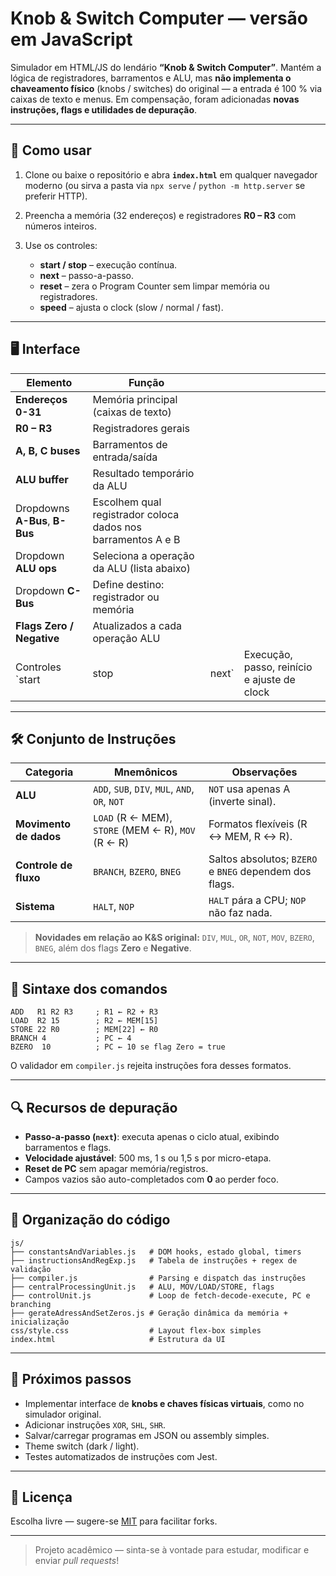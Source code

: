 # Knob & Switch Computer — versão em JavaScript

Simulador em HTML/JS do lendário **“Knob & Switch Computer”**.
Mantém a lógica de registradores, barramentos e ALU, mas **não implementa o chaveamento físico** (knobs / switches) do original — a entrada é 100 % via caixas de texto e menus. Em compensação, foram adicionadas **novas instruções, flags e utilidades de depuração**.

---

## 🚀 Como usar

1. Clone ou baixe o repositório e abra **`index.html`** em qualquer navegador moderno
   (ou sirva a pasta via `npx serve` / `python -m http.server` se preferir HTTP).
2. Preencha a memória (32 endereços) e registradores **R0 – R3** com números inteiros.
3. Use os controles:

   * **start / stop** – execução contínua.
   * **next** – passo-a-passo.
   * **reset** – zera o Program Counter sem limpar memória ou registradores.
   * **speed** – ajusta o clock (slow / normal / fast).

---

## 🖥️ Interface

| Elemento                       | Função                                                       |        |                                             |
| ------------------------------ | ------------------------------------------------------------ | ------ | ------------------------------------------- |
| **Endereços 0-31**             | Memória principal (caixas de texto)                          |        |                                             |
| **R0 – R3**                    | Registradores gerais                                         |        |                                             |
| **A, B, C buses**              | Barramentos de entrada/saída                                 |        |                                             |
| **ALU buffer**                 | Resultado temporário da ALU                                  |        |                                             |
| Dropdowns **A-Bus**, **B-Bus** | Escolhem qual registrador coloca dados nos barramentos A e B |        |                                             |
| Dropdown **ALU ops**           | Seleciona a operação da ALU (lista abaixo)                   |        |                                             |
| Dropdown **C-Bus**             | Define destino: registrador ou memória                       |        |                                             |
| **Flags Zero / Negative**      | Atualizados a cada operação ALU                              |        |                                             |
| Controles \`start              | stop                                                         | next\` | Execução, passo, reinício e ajuste de clock |

---

## 🛠️ Conjunto de Instruções

| Categoria              | Mnemônicos                                         | Observações                                            |
| ---------------------- | -------------------------------------------------- | ------------------------------------------------------ |
| **ALU**                | `ADD`, `SUB`, `DIV`, `MUL`, `AND`, `OR`, `NOT`     | `NOT` usa apenas A (inverte sinal).                    |
| **Movimento de dados** | `LOAD` (R ← MEM), `STORE` (MEM ← R), `MOV` (R ← R) | Formatos flexíveis (R ↔ MEM, R ↔ R).                   |
| **Controle de fluxo**  | `BRANCH`, `BZERO`, `BNEG`                          | Saltos absolutos; `BZERO` e `BNEG` dependem dos flags. |
| **Sistema**            | `HALT`, `NOP`                                      | `HALT` pára a CPU; `NOP` não faz nada.                 |

> **Novidades em relação ao K\&S original:** `DIV`, `MUL`, `OR`, `NOT`, `MOV`, `BZERO`, `BNEG`, além dos flags **Zero** e **Negative**.

---

## 📜 Sintaxe dos comandos

```
ADD   R1 R2 R3     ; R1 ← R2 + R3
LOAD  R2 15        ; R2 ← MEM[15]
STORE 22 R0        ; MEM[22] ← R0
BRANCH 4           ; PC ← 4
BZERO  10          ; PC ← 10 se flag Zero = true
```

O validador em `compiler.js` rejeita instruções fora desses formatos.

---

## 🔍 Recursos de depuração

* **Passo-a-passo (`next`)**: executa apenas o ciclo atual, exibindo barramentos e flags.
* **Velocidade ajustável**: 500 ms, 1 s ou 1,5 s por micro-etapa.
* **Reset de PC** sem apagar memória/registros.
* Campos vazios são auto-completados com **0** ao perder foco.

---

## 📂 Organização do código

```
js/
├── constantsAndVariables.js   # DOM hooks, estado global, timers
├── instructionsAndRegExp.js   # Tabela de instruções + regex de validação
├── compiler.js                # Parsing e dispatch das instruções
├── centralProcessingUnit.js   # ALU, MOV/LOAD/STORE, flags
├── controlUnit.js             # Loop de fetch-decode-execute, PC e branching
├── gerateAdressAndSetZeros.js # Geração dinâmica da memória + inicialização
css/style.css                  # Layout flex-box simples
index.html                     # Estrutura da UI
```

---

## 📝 Próximos passos

* Implementar interface de **knobs e chaves físicas virtuais**, como no simulador original.
* Adicionar instruções `XOR`, `SHL`, `SHR`.
* Salvar/carregar programas em JSON ou assembly simples.
* Theme switch (dark / light).
* Testes automatizados de instruções com Jest.

---

## 📄 Licença

Escolha livre — sugere-se [MIT](https://opensource.org/licenses/MIT) para facilitar forks.

---

> Projeto acadêmico — sinta-se à vontade para estudar, modificar e enviar *pull requests*!
